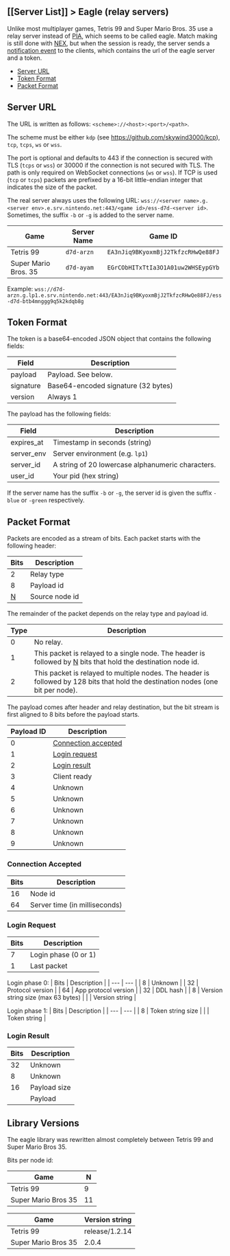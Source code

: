 [[Server List]] > Eagle (relay servers)
---

Unlike most multiplayer games, Tetris 99 and Super Mario Bros. 35 use a relay server instead of [PIA](PIA-Overview), which seems to be called eagle. Match making is still done with [NEX](NEX-Overview-(Game-Servers)), but when the session is ready, the server sends a [notification event](Notification-Protocol) to the clients, which contains the url of the eagle server and a token.

* [Server URL](#server-url)
* [Token Format](#token-format)
* [Packet Format](#packet-format)

## Server URL
The URL is written as follows: `<scheme>://<host>:<port>/<path>`.

The scheme must be either `kdp` (see https://github.com/skywind3000/kcp), `tcp`, `tcps`, `ws` or `wss`.

The port is optional and defaults to 443 if the connection is secured with TLS (`tcps` or `wss`) or 30000 if the connection is not secured with TLS. The path is only required on WebSocket connections (`ws` or `wss`). If TCP is used (`tcp` or `tcps`) packets are prefixed by a 16-bit little-endian integer that indicates the size of the packet.

The real server always uses the following URL: `wss://<server name>.g.<server env>.e.srv.nintendo.net:443/<game id>/ess-d7d-<server id>`. Sometimes, the suffix `-b` or `-g` is added to the server name.

| Game | Server Name | Game ID |
| --- | --- | --- |
| Tetris 99 | `d7d-arzn` | `EA3nJiq9BKyoxmBjJ2TkfzcRHwQe88FJ` |
| Super Mario Bros. 35 | `d7d-ayam` | `EGrCObHITxTtIa3O1A01uw2WHSEypGYb` |

Example: `wss://d7d-arzn.g.lp1.e.srv.nintendo.net:443/EA3nJiq9BKyoxmBjJ2TkfzcRHwQe88FJ/ess-d7d-btb4mnggg9q5k2kdqb8g`

## Token Format
The token is a base64-encoded JSON object that contains the following fields:

| Field | Description |
| --- | --- |
| payload | Payload. See below. |
| signature | Base64-encoded signature (32 bytes) |
| version | Always 1 |

The payload has the following fields:

| Field | Description |
| --- | --- |
| expires_at | Timestamp in seconds (string) |
| server_env | Server environment (e.g. `lp1`) |
| server_id | A string of 20 lowercase alphanumeric characters. |
| user_id | Your pid (hex string) |

If the server name has the suffix `-b` or `-g`, the server id is given the suffix `-blue` or `-green` respectively.

## Packet Format
Packets are encoded as a stream of bits. Each packet starts with the following header:

| Bits | Description |
| --- | --- |
| 2 | Relay type |
| 8 | Payload id |
| [N](#library-versions) | Source node id |

The remainder of the packet depends on the relay type and payload id.

| Type | Description |
| --- | --- |
| 0 | No relay. |
| 1 | This packet is relayed to a single node. The header is followed by [N](#library-versions) bits that hold the destination node id. |
| 2 | This packet is relayed to multiple nodes. The header is followed by 128 bits that hold the destination nodes (one bit per node). |

The payload comes after header and relay destination, but the bit stream is first aligned to 8 bits before the payload starts.

| Payload ID | Description |
| --- | --- |
| 0 | [Connection accepted](#connection-accepted) |
| 1 | [Login request](#login-request) |
| 2 | [Login result](#login-result) |
| 3 | Client ready |
| 4 | Unknown |
| 5 | Unknown |
| 6 | Unknown |
| 7 | Unknown |
| 8 | Unknown |
| 9 | Unknown |

### Connection Accepted
| Bits | Description |
| --- | --- |
| 16 | Node id |
| 64 | Server time (in milliseconds) |

### Login Request
| Bits | Description |
| --- | --- |
| 7 | Login phase (0 or 1) |
| 1 | Last packet |

Login phase 0:
| Bits | Description |
| --- | --- |
| 8 | Unknown |
| 32 | Protocol version |
| 64 | App protocol version |
| 32 | DDL hash |
| 8 | Version string size (max 63 bytes) |
| | Version string |

Login phase 1:
| Bits | Description |
| --- | --- |
| 8 | Token string size |
| | Token string |

### Login Result
| Bits | Description |
| --- | --- |
| 32 | Unknown |
| 8 | Unknown |
| 16 | Payload size |
| | Payload |

## Library Versions
The eagle library was rewritten almost completely between Tetris 99 and Super Mario Bros 35.

Bits per node id:

| Game | N |
| --- | --- |
| Tetris 99 | 9 |
| Super Mario Bros 35 | 11 |

| Game | Version string |
| --- | --- |
| Tetris 99 | release/1.2.14 |
| Super Mario Bros 35 | 2.0.4 |